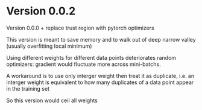 # Version 0.0.2
Version 0.0.0 + replace trust region with pytorch optimizers

This version is meant to save memory and to walk out of deep narrow valley (usually overfitting local minimum)

Using different weights for different data points deteriorates random optimizers: gradient would fluctuate more across mini-batchs.

A workaround is to use only interger weight then treat it as duplicate, i.e. an interger weight is equivalent to how many duplicates of a data point appear in the training set

So this version would ceil all weights